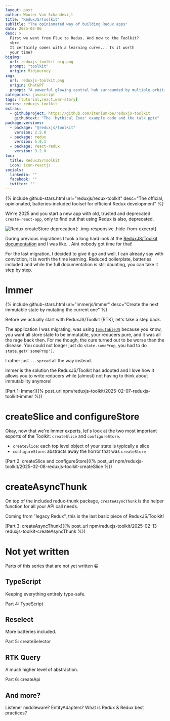 ```yaml
---
layout: post
author: Wouter Van Schandevijl
title: "ReduxJS/Toolkit"
subTitle: "The opinionated way of building Redux apps"
date: 2025-02-06
desc: >
  First we went from Flux to Redux. And now to the Toolkit?
  <br>
  It certainly comes with a learning curve... Is it worth
  your time?
bigimg:
  url: reduxjs-toolkit-big.png
  prompt: "toolkit"
  origin: Midjourney
img:
  url: reduxjs-toolkit.png
  origin: ChatGPT
  prompt: "A powerful glowing central hub surrounded by multiple orbiting data streams, symbolizing a single source of truth in application state management. The design is sleek, with futuristic UI elements and a sci-fi aesthetic"
categories: javascript
tags: [tutorial,react,war-story]
series: reduxjs-toolkit
extras:
  - githubproject: https://github.com/itenium-be/reduxjs-toolkit
    githubtext: "The 'Mythical Zoos' example code and the talk pptx"
package-versions:
  - package: "@reduxjs/toolkit"
    version: 2.5.0
  - package: redux
    version: 5.0.1
  - package: react-redux
    version: 9.2.0
toc:
  title: ReduxJS/Toolkit
  icon: icon-reactjs
socials:
  linkedin: ""
  facebook: ""
  twitter: ""
---
```


{% include github-stars.html url="reduxjs/redux-toolkit" desc="The official, opinionated, batteries-included toolset for efficient Redux development" %}

We're 2025 and you start a new app with old, trusted and deprecated `create-react-app`,
only to find out that using Redux is also, deprecated.

![Redux createStore deprecation](/assets/blog-images/reduxjs-toolkit-createStore-deprecated.png "Redux createStore deprecation"){: .img-responsive .hide-from-excerpt}

During previous migrations I took a long hard look at the [ReduxJS/Toolkit documentation](https://redux-toolkit.js.org/)
and I was like... Aint nobody got time for that!

For the last migration, I decided to give it go and well, I can already say with conviction,
it is worth the time learning. Reduced boilerplate, batteries included and while the full
documentation is still daunting, you can take it step by step.

<!--more-->

# Immer

{% include github-stars.html url="immerjs/immer" desc="Create the next immutable state by mutating the current one" %}

Before we actually start with ReduxJS/Toolkit (RTK), let's take a step back.

The application I was migrating, was using [`ImmutableJS`](https://github.com/immutable-js/immutable-js) because you know, you want all store state to be immutable, your reducers pure, and it was all the rage back then.
For me though, the cure turned out to be worse than the disease. You could not longer just
do `state.someProp`, you had to do `state.get('someProp')`.

I rather just `...spread` all the way instead.

Immer is the solution the ReduxJS/Toolkit has adopted and I love how it allows you to write reducers
while (almost) not having to think about immutability anymore!

[Part 1: Immer]({% post_url npm/reduxjs-toolkit/2025-02-07-reduxjs-toolkit-immer %})


# createSlice and configureStore

Okay, now that we're Immer experts, let's look at the two most important
exports of the Toolkit: `createSlice` and `configureStore`.

- `createSlice`: each top level object of your state is typically a slice
- `configureStore`: abstracts away the horror that was `createStore`

[Part 2: createSlice and configureStore]({% post_url npm/reduxjs-toolkit/2025-02-08-reduxjs-toolkit-createSlice %})


# createAsyncThunk

On top of the included redux-thunk package, `createAsyncThunk` is the helper function for
all your API call needs.

Coming from "legacy Redux", this is the last basic piece of ReduxJS/Toolkit!

[Part 3: createAsyncThunk]({% post_url npm/reduxjs-toolkit/2025-02-13-reduxjs-toolkit-createAsyncThunk %})


# Not yet written

Parts of this series that are not yet written 😀

## TypeScript

Keeping everything entirely type-safe.

Part 4: TypeScript

## Reselect

More batteries included.

Part 5: createSelector

## RTK Query

A much higher level of abstraction.

Part 6: createApi

## And more?

Listener middleware? EntityAdapters?
What is Redux & Redux best practices?
